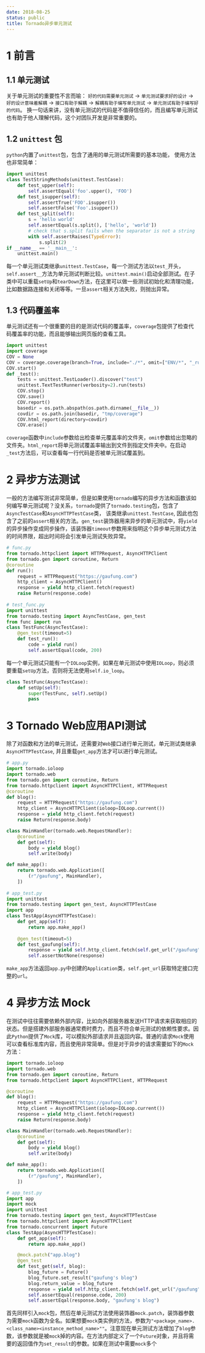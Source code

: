 ```yaml
---
date: 2018-08-25
status: public
title: Tornado异步单元测试
---
```


# 1 前言
## 1.1 单元测试
关于单元测试的重要性不言而喻： `好的代码需要单元测试` -> `单元测试要求好的设计` -> `好的设计意味着解耦` -> `接口有助于解耦` -> `解耦有助于编写单元测试` -> `单元测试有助于编写好的代码`。
换一句话来讲，没有单元测试的代码是不值得信任的，而且编写单元测试也有助于他人理解代码，这个对团队开发是非常重要的。
## 1.2 `unittest` 包
`python`内置了`unittest`包，包含了通用的单元测试所需要的基本功能， 使用方法也非常简单：
```python
import unittest
class TestStringMethods(unittest.TestCase):
    def test_upper(self):
        self.assertEqual('foo'.upper(), 'FOO')
    def test_isupper(self):
        self.assertTrue('FOO'.isupper())
        self.assertFalse('Foo'.isupper())
    def test_split(self):
        s = 'hello world'
        self.assertEqual(s.split(), ['hello', 'world'])
        # check that s.split fails when the separator is not a string
        with self.assertRaises(TypeError):
            s.split(2)
if __name__ == '__main__':
    unittest.main()
```
每一个单元测试类继承`unittest.TestCase`，每一个测试方法以`test_`开头，`self.assert__`方法为单元测试判断比较。`unittest.main()`启动全部测试。在子类中可以重载`setUp`和`tearDown`方法，在这里可以做一些测试初始化和清理功能，比如数据路连接和关闭等等。一旦`assert`相关方法失败，则抛出异常。
## 1.3 代码覆盖率
单元测试还有一个很重要的目的是测试代码的覆盖率，`coverage`包提供了检查代码覆盖率的功能，而且能够输出网页版的查看工具。
```python
import unittest
import coverage
COV = None
COV = coverage.coverage(branch=True, include="./*", omit=["ENV/*", "_run.py", "test/*", "pep8/*", "*/__init__.py"])
COV.start()
def _test():
    tests = unittest.TestLoader().discover("test")
    unittest.TextTestRunner(verbosity=2).run(tests)
    COV.stop()
    COV.save()
    COV.report()
    basedir = os.path.abspath(os.path.dirname(__file__))
    covdir = os.path.join(basedir, "tmp/coverage")
    COV.html_report(directory=covdir)
    COV.erase()
```
`coverage`函数中`include`参数给出检查单元覆盖率的文件夹，`omit`参数给出忽略的文件夹。`html_report`将单元测试覆盖率输出到文件到指定文件夹中。在启动`_test`方法后，可以查看每一行代码是否被单元测试覆盖到。
# 2 异步方法测试
一般的方法编写测试非常简单，但是如果使用`tornado`编写的异步方法和函数该如何编写单元测试呢？没关系，`tornado`提供了`tornado.testing`包，包含了`AsyncTestCase`和`AsyncHTTPTestCase`类， 该类继承`unittest.TestCase`, 因此也包含了之前的`assert`相关的方法。`gen_test`装饰器用来异步的单元测试中，将`yield`的异步操作变成同步操作，该装饰器`timeout`参数用来指明这个异步单元测试方法的时间界限，超出时间将会引发单元测试失败异常。
```python
# func.py
from tornado.httpclient import HTTPRequest, AsyncHTTPClient
from tornado.gen import coroutine, Return
@coroutine
def run():
    request = HTTPRequest("https://gaufung.com")
    http_client = AsyncHTTPClient()
    response = yield http_client.fetch(request)
    raise Return(response.code)
    
# test_func.py
import unittest
from tornado.testing import AsyncTestCase, gen_test
from func import run
class TestFunc(AsyncTestCase):
    @gen_test(timeout=5)
    def test_run():
        code = yield run()
        self.assertEqual(code, 200)
```
每一个单元测试只能有一个`IOLoop`实例，如果在单元测试中使用`IOLoop`，则必须要重载`setUp`方法，否则将无法使用`self.io_loop`。
```python
class TestFunc(AsyncTestCase):
    def setUp(self):
        super(TestFunc, self).setUp()
        pass
```
# 3 Tornado Web应用API测试
除了对函数和方法的单元测试，还需要对`Web`接口进行单元测试，单元测试类继承`AsyncHTTPTestCase`, 并且重载`get_app`方法才可以进行单元测试。
```python
# app.py
import tornado.ioloop
import tornado.web
from tornado.gen import coroutine, Return
from tornado.httpclient import AsyncHTTPClient, HTTPRequest
@coroutine
def blog():
    request = HTTPRequest("https://gaufung.com")
    http_client = AsyncHTTPClient(ioloop=IOLoop.current())
    response = yield http_client.fetch(request)
    raise Return(response.body)

class MainHandler(tornado.web.RequestHandler):
    @coroutine
    def get(self):
        body = yield blog()
        self.write(body)

def make_app():
    return tornado.web.Application([
        (r"/gaufung", MainHandler),
    ])
    
# app_test.py
import unittest
from tornado.testing import gen_test, AsyncHTTPTestCase
import app
class TestApp(AsyncHTTPTestCase):
    def get_app(self):
        return app.make_app()
    
    @gen_test(timeout=5)
    def test_gaufung(self):
        response = yield self.http_client.fetch(self.get_url("/gaufung"))
        self.assertNotNone(response)
```
`make_app`方法返回`app.py`中创建的`Application`类，`self.get_url`获取特定接口完整的`url`。

# 4 异步方法 Mock
在测试中往往需要依赖外部内容，比如向外部服务器发送HTTP请求来获取相应的状态。但是搭建外部服务器通常费时费力，而且不符合单元测试的依赖性要求。因此`Python`提供了`Mock`库，可以模拟外部请求并且返回内容。普通的请求`Mock`使用可以查看标准库内容，而且使用非常简单。但是对于异步的请求需要如下的`Mock`方法：
```python
import tornado.ioloop
import tornado.web
from tornado.gen import coroutine, Return
from tornado.httpclient import AsyncHTTPClient, HTTPRequest

@coroutine
def blog():
    request = HTTPRequest("https://gaufung.com")
    http_client = AsyncHTTPClient(ioloop=IOLoop.current())
    response = yield http_client.fetch(request)
    raise Return(response.body)

class MainHandler(tornado.web.RequestHandler):
    @coroutine
    def get(self):
        body = yield blog()
        self.write(body)

def make_app():
    return tornado.web.Application([
        (r"/gaufung", MainHandler),
    ])

# app_test.py
import app
import mock
import unittest
from tornado.testing import gen_test, AsyncHTTPTestCase
from tornado.httpclient import AsyncHTTPClient
from tornado.concurrent import Future
class TestApp(AsyncHTTPTestCase):
    def get_app(self):
        return app.make_app()

    @mock.patch("app.blog")
    @gen_test
    def test_get(self, blog):
        blog_future = Future()
        blog_future.set_result("gaufung's blog")
        blog.return_value = blog_future
        response = yield self.http_client.fetch(self.get_url("/gaufung")
        self.assertEqual(response.code, 200)
        self.assertEqal(response.body, "gaufung's blog")
```
首先同样引入`mock`包，然后在单元测试方法使用装饰器`mock.patch`，装饰器参数为需要`mock`函数为全名。如果想要`mock`类实例的方法，参数为`"<package_name>.<class_name><instance_method_name>""`。注意现在单元测试方法增加了`blog`参数，该参数就是被`mock`掉的内容。在方法内部定义了一个`Future`对象，并且将需要的返回值作为`set_result`的参数。如果在测试中需要`mock`多个
